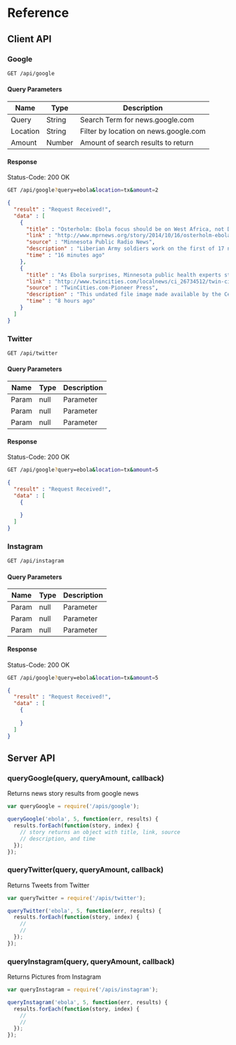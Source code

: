 # Reference

## Client API 

### Google

```sh
GET /api/google
```

#### Query Parameters

| Name     | Type   | Description                           |
|----------|--------|---------------------------------------|
| Query    | String | Search Term for news.google.com       |
| Location | String | Filter by location on news.google.com |
| Amount   | Number | Amount of search results to return    |

#### Response

Status-Code: 200 OK

```sh
GET /api/google?query=ebola&location=tx&amount=2
```

```json
{
  "result" : "Request Received!",
  "data" : [
    {
      "title" : "Osterholm: Ebola focus should be on West Africa, not Dallas",
      "link" : "http://www.mprnews.org/story/2014/10/16/osterholm-ebola",
      "source" : "Minnesota Public Radio News‎",
      "description" : "Liberian Army soldiers work on the first of 17 new Ebola treatment center on Wednesday in Tubmanburg, Liberia. John Moore / Getty Images ...",
      "time" : "16 minutes ago"
    },
    { 
      "title" : "As Ebola surprises, Minnesota public health experts step up ...",
      "link" : "http://www.twincities.com/localnews/ci_26734512/twin-cities-public-health-professionals-prep-ebola",
      "source" : "TwinCities.com-Pioneer Press‎",
      "description" : "This undated file image made available by the Centers for Disease Control (CDC) shows the Ebola virus. (AP Photo/Centers for Disease ...",
      "time" : "8 hours ago"
    }
  ]
}
```

### Twitter

```sh
GET /api/twitter
```

#### Query Parameters

| Name  | Type | Description |
|-------|------|-------------|
| Param | null | Parameter   |
| Param | null | Parameter   |
| Param | null | Parameter   |

#### Response

Status-Code: 200 OK

```sh
GET /api/google?query=ebola&location=tx&amount=5
```

```json
{
  "result" : "Request Received!",
  "data" : [
    {
      
    }
  ]
}
```

### Instagram

```sh
GET /api/instagram
```

#### Query Parameters

| Name  | Type | Description |
|-------|------|-------------|
| Param | null | Parameter   |
| Param | null | Parameter   |
| Param | null | Parameter   |

#### Response

Status-Code: 200 OK

```sh
GET /api/google?query=ebola&location=tx&amount=5
```

```json
{
  "result" : "Request Received!",
  "data" : [
    {
    
    }
  ]
}
```

## Server API

### queryGoogle(query, queryAmount, callback)

Returns news story results from google news
```js
var queryGoogle = require('/apis/google');

queryGoogle('ebola', 5, function(err, results) {
  results.forEach(function(story, index) {
    // story returns an object with title, link, source
    // description, and time 
  });
});
```

### queryTwitter(query, queryAmount, callback)

Returns Tweets from Twitter

```js
var queryTwitter = require('/apis/twitter');

queryTwitter('ebola', 5, function(err, results) {
  results.forEach(function(story, index) {
    // 
    //
  });
});
```

### queryInstagram(query, queryAmount, callback)

Returns Pictures from Instagram

```js
var queryInstagram = require('/apis/instagram');

queryInstagram('ebola', 5, function(err, results) {
  results.forEach(function(story, index) {
    //
    //
  });
});
```
